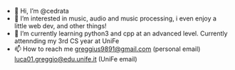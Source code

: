- 👋 Hi, I’m @cedrata
- 👀 I’m interested in music, audio and music processing, i even enjoy a little web dev, and other things!
- 🌱 I’m currently learning python3 and cpp at an advanced level. Currently attennding my 3rd CS year at UniFe
- 📫 How to reach me greggius9891@gmail.com (personal email) luca01.greggio@edu.unife.it (UniFe email)

<!---
greggius9891/greggius9891 is a ✨ special ✨ repository because its `README.md` (this file) appears on your GitHub profile.
You can click the Preview link to take a look at your changes.
--->
